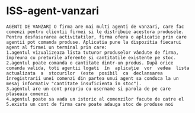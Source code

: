 # ISS-agent-vanzari

    AGENTI DE VANZARI O firma are mai multi agenti de vanzari, care fac comenzi pentru clientii firmei si le distribuie acestora produsele. Pentru desfasurarea activitatilor, firma ofera o aplicatie prin care agentii pot comanda produse. Aplicatia pune la dispozitia fiecarui agent al firmei un terminal prin care: 
    1.agentul vizualizeaza lista tuturor produselor vândute de firma, împreuna cu preturile aferente și cantitatile existente pe stoc. 
    2.agentul poate comanda o cantitate dintr-un produs. După orice comanda valida, toti agentii logati  în  aplicație  vor  vedea  lista  actualizata  a  stocurilor  (este  posibil  ca  declansarea  înregistrarii unei comenzi din partea unui agent sa conduca la un mesaj informativ "cantitate insuficienta în stoc").
    3.agentul are un cont propriu cu username si parola de pe care plaseaza comenzi 
    4.agentul poate sa vada un istoric al comenzilor facute de catre el
    5.exista un cont de firma care poate adauga stoc de produse noi 
